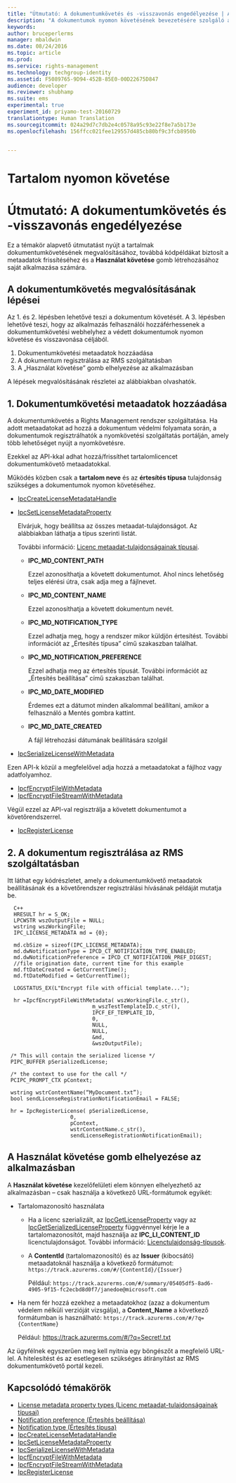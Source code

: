 ```yaml
---
title: "Útmutató: A dokumentumkövetés és -visszavonás engedélyezése | Azure RMS"
description: "A dokumentumok nyomon követésének bevezetésére szolgáló alapvető útmutatás"
keywords: 
author: bruceperlerms
manager: mbaldwin
ms.date: 08/24/2016
ms.topic: article
ms.prod: 
ms.service: rights-management
ms.technology: techgroup-identity
ms.assetid: F5089765-9D94-452B-85E0-00D22675D847
audience: developer
ms.reviewer: shubhamp
ms.suite: ems
experimental: true
experiment_id: priyamo-test-20160729
translationtype: Human Translation
ms.sourcegitcommit: 024a29d7c7db2e4c0578a95c93e22f8e7a5b173e
ms.openlocfilehash: 156ffcc021fee129557d485cb80bf9c3fcb8950b


---
```


# Tartalom nyomon követése

# Útmutató: A dokumentumkövetés és -visszavonás engedélyezése

Ez a témakör alapvető útmutatást nyújt a tartalmak dokumentumkövetésének megvalósításához, továbbá kódpéldákat biztosít a metaadatok frissítéséhez és a **Használat követése** gomb létrehozásához saját alkalmazása számára.

## A dokumentumkövetés megvalósításának lépései

Az 1. és 2. lépésben lehetővé teszi a dokumentum követését. A 3. lépésben lehetővé teszi, hogy az alkalmazás felhasználói hozzáférhessenek a dokumentumkövetési webhelyhez a védett dokumentumok nyomon követése és visszavonása céljából.

1. Dokumentumkövetési metaadatok hozzáadása
2. A dokumentum regisztrálása az RMS szolgáltatásban
3. A „Használat követése” gomb elhelyezése az alkalmazásban

A lépések megvalósításának részletei az alábbiakban olvashatók.

## 1. Dokumentumkövetési metaadatok hozzáadása

A dokumentumkövetés a Rights Management rendszer szolgáltatása. Ha adott metaadatokat ad hozzá a dokumentum védelmi folyamata során, a dokumentumok regisztrálhatók a nyomkövetési szolgáltatás portálján, amely több lehetőséget nyújt a nyomkövetésre.

Ezekkel az API-kkal adhat hozzá/frissíthet tartalomlicencet dokumentumkövető metaadatokkal.


Működés közben csak a **tartalom neve** és az **értesítés típusa** tulajdonság szükséges a dokumentumok nyomon követéséhez.


- [IpcCreateLicenseMetadataHandle](/rights-management/sdk/2.1/api/win/functions#msipc_ipccreatelicensemetadatahandle)
- [IpcSetLicenseMetadataProperty](/rights-management/sdk/2.1/api/win/functions#msipc_ipcsetlicensemetadataproperty)

  Elvárjuk, hogy beállítsa az összes metaadat-tulajdonságot. Az alábbiakban láthatja a típus szerinti listát.

  További információ: [Licenc metaadat-tulajdonságainak típusai](/rights-management/sdk/2.1/api/win/constants#msipc_license_metadata_property_types).

  - **IPC_MD_CONTENT_PATH**

    Ezzel azonosíthatja a követett dokumentumot. Ahol nincs lehetőség teljes elérési útra, csak adja meg a fájlnevet.

  - **IPC_MD_CONTENT_NAME**

    Ezzel azonosíthatja a követett dokumentum nevét.

  - **IPC_MD_NOTIFICATION_TYPE**

    Ezzel adhatja meg, hogy a rendszer mikor küldjön értesítést. További információt az „Értesítés típusa” című szakaszban találhat.

  - **IPC_MD_NOTIFICATION_PREFERENCE**

    Ezzel adhatja meg az értesítés típusát. További információt az „Értesítés beállítása” című szakaszban találhat.

  - **IPC_MD_DATE_MODIFIED**

    Érdemes ezt a dátumot minden alkalommal beállítani, amikor a felhasználó a Mentés gombra kattint.

  - **IPC_MD_DATE_CREATED**

    A fájl létrehozási dátumának beállítására szolgál

- [IpcSerializeLicenseWithMetadata](/rights-management/sdk/2.1/api/win/functions#msipc_ipcserializelicensemetadata)

Ezen API-k közül a megfelelővel adja hozzá a metaadatokat a fájlhoz vagy adatfolyamhoz.

- [IpcfEncryptFileWithMetadata](/rights-management/sdk/2.1/api/win/functions#msipc_ipcfencryptfilewithmetadata)
- [IpcfEncryptFileStreamWithMetadata](/rights-management/sdk/2.1/api/win/functions#msipc_ipcfencryptfilestreamwithmetadata)

Végül ezzel az API-val regisztrálja a követett dokumentumot a követőrendszerrel.

- [IpcRegisterLicense](/rights-management/sdk/2.1/api/win/functions#msipc_ipcregisterlicense)


## 2. A dokumentum regisztrálása az RMS szolgáltatásban

Itt láthat egy kódrészletet, amely a dokumentumkövető metaadatok beállításának és a követőrendszer regisztrálási hívásának példáját mutatja be.

      C++
      HRESULT hr = S_OK;
      LPCWSTR wszOutputFile = NULL;
      wstring wszWorkingFile;
      IPC_LICENSE_METADATA md = {0};

      md.cbSize = sizeof(IPC_LICENSE_METADATA);
      md.dwNotificationType = IPCD_CT_NOTIFICATION_TYPE_ENABLED;
      md.dwNotificationPreference = IPCD_CT_NOTIFICATION_PREF_DIGEST;
      //file origination date, current time for this example
      md.ftDateCreated = GetCurrentTime();
      md.ftDateModified = GetCurrentTime();

      LOGSTATUS_EX(L"Encrypt file with official template...");

      hr =IpcfEncryptFileWithMetadata( wszWorkingFile.c_str(),
                               m_wszTestTemplateID.c_str(),
                               IPCF_EF_TEMPLATE_ID,
                               0,
                               NULL,
                               NULL,
                               &md,
                               &wszOutputFile);

     /* This will contain the serialized license */
     PIPC_BUFFER pSerializedLicense;

     /* the context to use for the call */
     PCIPC_PROMPT_CTX pContext;

     wstring wstrContentName(“MyDocument.txt”);
     bool sendLicenseRegistrationNotificationEmail = FALSE;

     hr = IpcRegisterLicense( pSerializedLicense,
                        0,
                        pContext,
                        wstrContentName.c_str(),
                        sendLicenseRegistrationNotificationEmail);

## A **Használat követése** gomb elhelyezése az alkalmazásban

A **Használat követése** kezelőfelületi elem könnyen elhelyezhető az alkalmazásban – csak használja a következő URL-formátumok egyikét:

- Tartalomazonosító használata
  - Ha a licenc szerializált, az [IpcGetLicenseProperty](/rights-management/sdk/2.1/api/win/functions#msipc_ipcgetlicenseproperty) vagy az [IpcGetSerializedLicenseProperty](/rights-management/sdk/2.1/api/win/functions#msipc_ipcgetserializedlicenseproperty) függvénnyel kérje le a tartalomazonosítót, majd használja az **IPC_LI_CONTENT_ID** licenctulajdonságot. További információ: [Licenctulajdonság-típusok](/rights-management/sdk/2.1/api/win/constants#msipc_license_property_types).
  - A **ContentId** (tartalomazonosító) és az **Issuer** (kibocsátó) metaadatoknál használja a következő formátumot: `https://track.azurerms.com/#/{ContentId}/{Issuer}`

    Például: `https://track.azurerms.com/#/summary/05405df5-8ad6-4905-9f15-fc2ecbd8d0f7/janedoe@microsoft.com`

- Ha nem fér hozzá ezekhez a metaadatokhoz (azaz a dokumentum védelem nélküli verzióját vizsgálja), a **Content_Name** a következő formátumban is használható: `https://track.azurerms.com/#/?q={ContentName}`

  Például: https://track.azurerms.com/#/?q=Secret!.txt

Az ügyfélnek egyszerűen meg kell nyitnia egy böngészőt a megfelelő URL-lel. A hitelesítést és az esetlegesen szükséges átirányítást az RMS dokumentumkövető portál kezeli.

## Kapcsolódó témakörök

* [License metadata property types (Licenc metaadat-tulajdonságainak típusai)](/rights-management/sdk/2.1/api/win/constants#msipc_license_metadata_property_types)
* [Notification preference (Értesítés beállítása)](/rights-management/sdk/2.1/api/win/constants#msipc_notification_preference)
* [Notification type (Értesítés típusa)](/rights-management/sdk/2.1/api/win/constants#msipc_notification_type)
* [IpcCreateLicenseMetadataHandle](/rights-management/sdk/2.1/api/win/functions#msipc_ipccreatelicensemetadatahandle)
* [IpcSetLicenseMetadataProperty](/rights-management/sdk/2.1/api/win/functions#msipc_ipcsetlicensemetadataproperty)
* [IpcSerializeLicenseWithMetadata](/rights-management/sdk/2.1/api/win/functions#msipc_ipcserializelicensemetadata)
* [IpcfEncryptFileWithMetadata](/rights-management/sdk/2.1/api/win/functions#msipc_ipcfencryptfilewithmetadata)
* [IpcfEncryptFileStreamWithMetadata](/rights-management/sdk/2.1/api/win/functions#msipc_ipcfencryptfilestreamwithmetadata)
* [IpcRegisterLicense](/rights-management/sdk/2.1/api/win/functions#msipc_ipcregisterlicense)

 



<!--HONumber=Aug16_HO4-->


